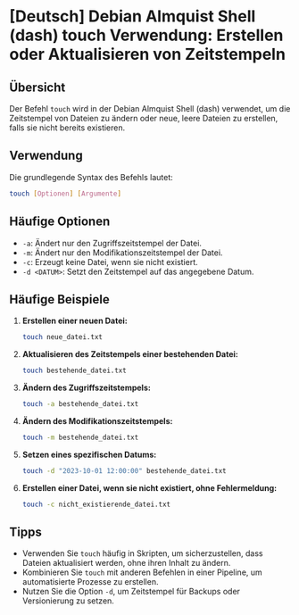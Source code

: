 # [Deutsch] Debian Almquist Shell (dash) touch Verwendung: Erstellen oder Aktualisieren von Zeitstempeln

## Übersicht
Der Befehl `touch` wird in der Debian Almquist Shell (dash) verwendet, um die Zeitstempel von Dateien zu ändern oder neue, leere Dateien zu erstellen, falls sie nicht bereits existieren.

## Verwendung
Die grundlegende Syntax des Befehls lautet:

```bash
touch [Optionen] [Argumente]
```

## Häufige Optionen
- `-a`: Ändert nur den Zugriffszeitstempel der Datei.
- `-m`: Ändert nur den Modifikationszeitstempel der Datei.
- `-c`: Erzeugt keine Datei, wenn sie nicht existiert.
- `-d <DATUM>`: Setzt den Zeitstempel auf das angegebene Datum.

## Häufige Beispiele
1. **Erstellen einer neuen Datei:**
   ```bash
   touch neue_datei.txt
   ```

2. **Aktualisieren des Zeitstempels einer bestehenden Datei:**
   ```bash
   touch bestehende_datei.txt
   ```

3. **Ändern des Zugriffszeitstempels:**
   ```bash
   touch -a bestehende_datei.txt
   ```

4. **Ändern des Modifikationszeitstempels:**
   ```bash
   touch -m bestehende_datei.txt
   ```

5. **Setzen eines spezifischen Datums:**
   ```bash
   touch -d "2023-10-01 12:00:00" bestehende_datei.txt
   ```

6. **Erstellen einer Datei, wenn sie nicht existiert, ohne Fehlermeldung:**
   ```bash
   touch -c nicht_existierende_datei.txt
   ```

## Tipps
- Verwenden Sie `touch` häufig in Skripten, um sicherzustellen, dass Dateien aktualisiert werden, ohne ihren Inhalt zu ändern.
- Kombinieren Sie `touch` mit anderen Befehlen in einer Pipeline, um automatisierte Prozesse zu erstellen.
- Nutzen Sie die Option `-d`, um Zeitstempel für Backups oder Versionierung zu setzen.